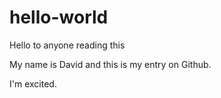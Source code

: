 # hello-world

Hello to anyone reading this

My name is David and this is my entry on Github.

I'm excited.
